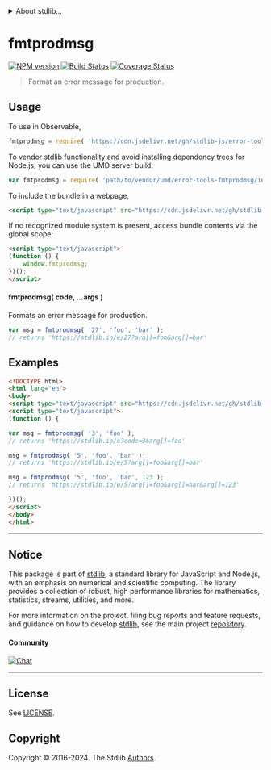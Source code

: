 <!--

@license Apache-2.0

Copyright (c) 2022 The Stdlib Authors.

Licensed under the Apache License, Version 2.0 (the "License");
you may not use this file except in compliance with the License.
You may obtain a copy of the License at

   http://www.apache.org/licenses/LICENSE-2.0

Unless required by applicable law or agreed to in writing, software
distributed under the License is distributed on an "AS IS" BASIS,
WITHOUT WARRANTIES OR CONDITIONS OF ANY KIND, either express or implied.
See the License for the specific language governing permissions and
limitations under the License.

-->


<details>
  <summary>
    About stdlib...
  </summary>
  <p>We believe in a future in which the web is a preferred environment for numerical computation. To help realize this future, we've built stdlib. stdlib is a standard library, with an emphasis on numerical and scientific computation, written in JavaScript (and C) for execution in browsers and in Node.js.</p>
  <p>The library is fully decomposable, being architected in such a way that you can swap out and mix and match APIs and functionality to cater to your exact preferences and use cases.</p>
  <p>When you use stdlib, you can be absolutely certain that you are using the most thorough, rigorous, well-written, studied, documented, tested, measured, and high-quality code out there.</p>
  <p>To join us in bringing numerical computing to the web, get started by checking us out on <a href="https://github.com/stdlib-js/stdlib">GitHub</a>, and please consider <a href="https://opencollective.com/stdlib">financially supporting stdlib</a>. We greatly appreciate your continued support!</p>
</details>

# fmtprodmsg

[![NPM version][npm-image]][npm-url] [![Build Status][test-image]][test-url] [![Coverage Status][coverage-image]][coverage-url] <!-- [![dependencies][dependencies-image]][dependencies-url] -->

> Format an error message for production.



<section class="usage">

## Usage

To use in Observable,

```javascript
fmtprodmsg = require( 'https://cdn.jsdelivr.net/gh/stdlib-js/error-tools-fmtprodmsg@v0.2.2-umd/browser.js' )
```

To vendor stdlib functionality and avoid installing dependency trees for Node.js, you can use the UMD server build:

```javascript
var fmtprodmsg = require( 'path/to/vendor/umd/error-tools-fmtprodmsg/index.js' )
```

To include the bundle in a webpage,

```html
<script type="text/javascript" src="https://cdn.jsdelivr.net/gh/stdlib-js/error-tools-fmtprodmsg@v0.2.2-umd/browser.js"></script>
```

If no recognized module system is present, access bundle contents via the global scope:

```html
<script type="text/javascript">
(function () {
    window.fmtprodmsg;
})();
</script>
```

#### fmtprodmsg( code, ...args )

Formats an error message for production.

```javascript
var msg = fmtprodmsg( '27', 'foo', 'bar' );
// returns 'https://stdlib.io/e/27?arg[]=foo&arg[]=bar'
```

<!-- /.usage -->

<!-- Package usage notes. Make sure to keep an empty line after the `section` element and another before the `/section` close. -->

<section class="notes">

</section>

<!-- /.notes -->

<section class="examples">

## Examples

<!-- TODO: better examples -->

<!-- eslint no-undef: "error" -->

```html
<!DOCTYPE html>
<html lang="en">
<body>
<script type="text/javascript" src="https://cdn.jsdelivr.net/gh/stdlib-js/error-tools-fmtprodmsg@v0.2.2-umd/browser.js"></script>
<script type="text/javascript">
(function () {

var msg = fmtprodmsg( '3', 'foo' );
// returns 'https://stdlib.io/e?code=3&arg[]=foo'

msg = fmtprodmsg( '5', 'foo', 'bar' );
// returns 'https://stdlib.io/e/5?arg[]=foo&arg[]=bar'

msg = fmtprodmsg( '5', 'foo', 'bar', 123 );
// returns 'https://stdlib.io/e/5?arg[]=foo&arg[]=bar&arg[]=123'

})();
</script>
</body>
</html>
```

</section>

<!-- /.examples -->

<!-- Section for related `stdlib` packages. Do not manually edit this section, as it is automatically populated. -->

<section class="related">

</section>

<!-- /.related -->

<!-- Section for all links. Make sure to keep an empty line after the `section` element and another before the `/section` close. -->


<section class="main-repo" >

* * *

## Notice

This package is part of [stdlib][stdlib], a standard library for JavaScript and Node.js, with an emphasis on numerical and scientific computing. The library provides a collection of robust, high performance libraries for mathematics, statistics, streams, utilities, and more.

For more information on the project, filing bug reports and feature requests, and guidance on how to develop [stdlib][stdlib], see the main project [repository][stdlib].

#### Community

[![Chat][chat-image]][chat-url]

---

## License

See [LICENSE][stdlib-license].


## Copyright

Copyright &copy; 2016-2024. The Stdlib [Authors][stdlib-authors].

</section>

<!-- /.stdlib -->

<!-- Section for all links. Make sure to keep an empty line after the `section` element and another before the `/section` close. -->

<section class="links">

[npm-image]: http://img.shields.io/npm/v/@stdlib/error-tools-fmtprodmsg.svg
[npm-url]: https://npmjs.org/package/@stdlib/error-tools-fmtprodmsg

[test-image]: https://github.com/stdlib-js/error-tools-fmtprodmsg/actions/workflows/test.yml/badge.svg?branch=v0.2.2
[test-url]: https://github.com/stdlib-js/error-tools-fmtprodmsg/actions/workflows/test.yml?query=branch:v0.2.2

[coverage-image]: https://img.shields.io/codecov/c/github/stdlib-js/error-tools-fmtprodmsg/main.svg
[coverage-url]: https://codecov.io/github/stdlib-js/error-tools-fmtprodmsg?branch=main

<!--

[dependencies-image]: https://img.shields.io/david/stdlib-js/error-tools-fmtprodmsg.svg
[dependencies-url]: https://david-dm.org/stdlib-js/error-tools-fmtprodmsg/main

-->

[chat-image]: https://img.shields.io/gitter/room/stdlib-js/stdlib.svg
[chat-url]: https://app.gitter.im/#/room/#stdlib-js_stdlib:gitter.im

[stdlib]: https://github.com/stdlib-js/stdlib

[stdlib-authors]: https://github.com/stdlib-js/stdlib/graphs/contributors

[umd]: https://github.com/umdjs/umd
[es-module]: https://developer.mozilla.org/en-US/docs/Web/JavaScript/Guide/Modules

[deno-url]: https://github.com/stdlib-js/error-tools-fmtprodmsg/tree/deno
[deno-readme]: https://github.com/stdlib-js/error-tools-fmtprodmsg/blob/deno/README.md
[umd-url]: https://github.com/stdlib-js/error-tools-fmtprodmsg/tree/umd
[umd-readme]: https://github.com/stdlib-js/error-tools-fmtprodmsg/blob/umd/README.md
[esm-url]: https://github.com/stdlib-js/error-tools-fmtprodmsg/tree/esm
[esm-readme]: https://github.com/stdlib-js/error-tools-fmtprodmsg/blob/esm/README.md
[branches-url]: https://github.com/stdlib-js/error-tools-fmtprodmsg/blob/main/branches.md

[stdlib-license]: https://raw.githubusercontent.com/stdlib-js/error-tools-fmtprodmsg/main/LICENSE

</section>

<!-- /.links -->
